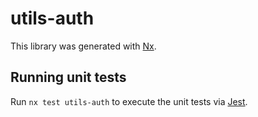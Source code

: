 # utils-auth

This library was generated with [Nx](https://nx.dev).

## Running unit tests

Run `nx test utils-auth` to execute the unit tests via [Jest](https://jestjs.io).
